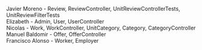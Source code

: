 Javier Moreno - Review, ReviewController, UnitReviewControllerTests, UnitReviewFilterTests  
Elizabeth - Admin, User, UserController  
Nicolas - Work, WorkController, UnitCategory, Category, CategoryController  
Manuel Baldomir - Offer, OfferController  
Francisco Alonso - Worker, Employer  
